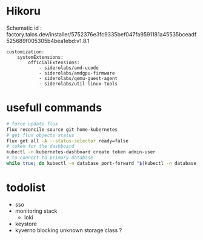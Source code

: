 # Hikoru

Schematic id : factory.talos.dev/installer/5752376e3fc9335bef047fa9591181a45535bceadf525689f005305b4bea1ebd:v1.8.1

```
customization:
    systemExtensions:
        officialExtensions:
            - siderolabs/amd-ucode
            - siderolabs/amdgpu-firmware
            - siderolabs/qemu-guest-agent
            - siderolabs/util-linux-tools
```

# usefull commands

```bash
# force update flux
flux reconcile source git home-kubernetes
# get flux objects status
flux get all -A --status-selector ready=false
# token for the dashboard
kubectl -n kubernetes-dashboard create token admin-user
# to connect to primary database
while true; do kubectl -n database port-forward "$(kubectl -n database get pods -l postgres-operator.crunchydata.com/role=master -o name)" 5432:5432; done
```

# todolist

- sso
- monitoring stack
  - loki
- keystore
- kyverno blocking unknown storage class ?
